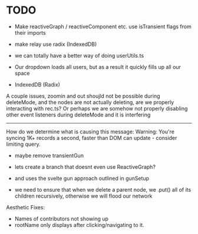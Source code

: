 # TODO

- Make reactiveGraph / reactiveComponent etc. use isTransient flags from their imports

- make relay use radix (IndexedDB)

- we can totally have a better way of doing userUtils.ts

- Our dropdown loads all users, but as a result it quickly fills up all our space

- IndexedDB (Radix)

A couple issues, zoomin and out shoujld not be possible during deleteMode, and the nodes are not actually deleting, are we properly interacting with rec.ts? Or perhaps we are somehow not properly disabling other event listeners during deleteMode and it is interfering

---

How do we determine what is causing this message:
Warning: You're syncing 1K+ records a second, faster than DOM can update - consider limiting query.

- maybe remove transientGun

- lets create a branch that doesnt even use ReactiveGraph?
- and uses the svelte gun approach outlined in gunSetup

- we need to ensure that when we delete a parent node, we .put() all of its children recursively, otherwise we will flood our network

Aesthetic Fixes:

- Names of contributors not showing up
- rootName only displays after clicking/navigating to it.

